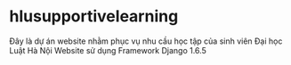 hlusupportivelearning
=====================
Đây là dự án website nhằm phục vụ nhu cầu học tập của sinh viên Đại học Luật Hà Nội
Website sử dụng Framework Django 1.6.5
